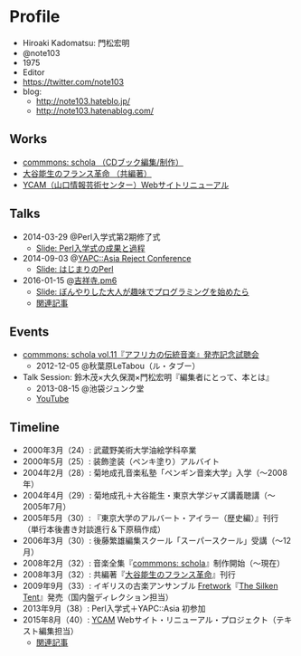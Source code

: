# Profile

- Hiroaki Kadomatsu: 門松宏明
- @note103
- 1975
- Editor
- https://twitter.com/note103
- blog:
    - http://note103.hateblo.jp/
    - http://note103.hatenablog.com/

## Works
- [commmons: schola （CDブック編集/制作）](http://commmons.com/schola/index.html)
- [大谷能生のフランス革命 （共編著）](http://www.amazon.co.jp/dp/4753102580/nootonooto-22/)
- [YCAM（山口情報芸術センター）Webサイトリニューアル](http://www.allianceport.jp/news/2015/12/ycam-web-renewal-2015.html)

## Talks
- 2014-03-29 @Perl入学式第2期修了式
  - [Slide: Perl入学式の成果と過程](http://www.slideshare.net/note103/perl-entrance-lt-20140329)
- 2014-09-03 @[YAPC::Asia Reject Conference](http://www.zusaar.com/event/14507005)
  - [Slide: はじまりのPerl](https://speakerdeck.com/note103/hazimarifalseperl)
- 2016-01-15 @[吉祥寺.pm6](http://kichijojipm.connpass.com/event/23882/)
  - [Slide: ぼんやりした大人が趣味でプログラミングを始めたら](http://www.slideshare.net/note103/ss-57081663)
  - [関連記事](http://note103.hateblo.jp/entry/2016/01/17/143231)

## Events
- [commmons: schola vol.11『アフリカの伝統音楽』発売記念試聴会](http://www.commmons.com/whatsnew/artists/sakamotoryuichi/201211150811.html)
    - 2012-12-05 @秋葉原LeTabou（ル・タブー）
- Talk Session: 鈴木茂×大久保潤×門松宏明『編集者にとって、本とは』
    - 2013-08-15 @池袋ジュンク堂
    - [YouTube](https://www.youtube.com/watch?v=04mvGmGxte4)

## Timeline
- 2000年3月（24）: 武蔵野美術大学油絵学科卒業
- 2000年5月（25）: 装飾塗装（ペンキ塗り）アルバイト
- 2004年2月（28）: 菊地成孔音楽私塾「ペンギン音楽大学」入学（〜2008年）
- 2004年4月（29）: 菊地成孔＋大谷能生・東京大学ジャズ講義聴講（〜2005年7月）
- 2005年5月（30）: 『東京大学のアルバート・アイラー（歴史編）』刊行（単行本後書き対談進行＆下原稿作成）
- 2006年3月（30）: 後藤繁雄編集スクール「スーパースクール」受講（〜12月）
- 2008年2月（32）: 音楽全集『[commmons: schola](http://commmons.com/schola/)』制作開始（〜現在）
- 2008年3月（32）: 共編著『[大谷能生のフランス革命](http://www.amazon.co.jp/exec/obidos/ASIN/4753102580/nootonooto-22/)』刊行
- 2009年9月（33）: イギリスの古楽アンサンブル [Fretwork](http://www.fretwork.co.uk/)『[The Silken Tent](http://www.fretwork.co.uk/portfolio/the-silken-tent-with-clare-wilkinson/)』発売（国内盤ディレクション担当）
- 2013年9月（38）: Perl入学式＋YAPC::Asia 初参加
- 2015年8月（40）: [YCAM](http://www.ycam.jp/) Webサイト・リニューアル・プロジェクト（テキスト編集担当）
    - [関連記事](http://note103.hateblo.jp/entry/2015/08/29/170839)


